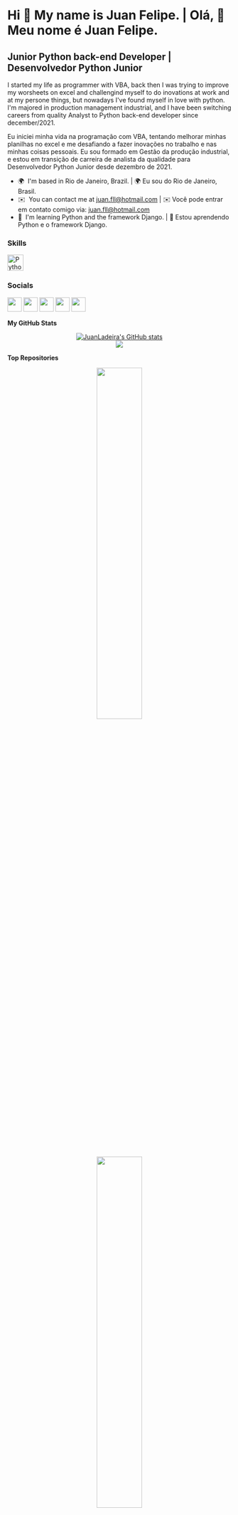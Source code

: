Hi 👋 My name is **Juan Felipe**. |
Olá, 👋 Meu nome é **Juan Felipe**.
============================

**Junior Python back-end Developer** | **Desenvolvedor Python Junior**
--------------------------------
I started my life as programmer with VBA, back then I was trying to improve my worsheets on excel and challengind myself to do inovations at work and at my persone things, but nowadays I've found myself in love with python. 
I'm majored in production management industrial, and I have been switching careers from quality Analyst to Python back-end developer since december/2021.

Eu iniciei minha vida na programação com VBA, tentando melhorar minhas planilhas no excel e me desafiando a fazer inovações no trabalho e nas minhas coisas pessoais.
Eu sou formado em Gestão da produção industrial, e estou em transição de carreira de analista da qualidade para Desenvolvedor Python Junior desde dezembro de 2021.


* 🌍  I'm based in Rio de Janeiro, Brazil. | 🌍 Eu sou do Rio de Janeiro, Brasil.
* ✉️  You can contact me at [juan.fll@hotmail.com](mailto:juan.fll@hotmail.com) | ✉️ Você pode entrar em contato comigo via: [juan.fll@hotmail.com](mailto:juan.fll@hotmail.com)
* 🧠  I'm learning Python and the framework Django. | 🧠 Estou aprendendo Python e o framework Django.

### Skills

<p align="left">
<a href="https://www.python.org/" target="_blank" rel="noreferrer"><img src="https://raw.githubusercontent.com/danielcranney/readme-generator/main/public/icons/skills/python-colored.svg" width="36" height="36" alt="Python" /></a>
</p>


### Socials

<p align="left"> <a href="https://discord.com/users/INailedit#3450" target="_blank" rel="noreferrer"><img src="https://raw.githubusercontent.com/danielcranney/readme-generator/main/public/icons/socials/discord.svg" width="32" height="32" /></a> <a href="https://www.github.com/JuanLadeira" target="_blank" rel="noreferrer"><img src="https://raw.githubusercontent.com/danielcranney/readme-generator/main/public/icons/socials/github-dark.svg" width="32" height="32" /></a> <a href="http://www.instagram.com/juanfllp" target="_blank" rel="noreferrer"><img src="https://raw.githubusercontent.com/danielcranney/readme-generator/main/public/icons/socials/instagram.svg" width="32" height="32" /></a> <a href="https://www.linkedin.com/in/juan-felipe-6ba4181b3/" target="_blank" rel="noreferrer"><img src="https://raw.githubusercontent.com/danielcranney/readme-generator/main/public/icons/socials/linkedin.svg" width="32" height="32" /></a> <a href="https://www.stackoverflow.com/users/18929606/juan-felipe" target="_blank" rel="noreferrer"><img src="https://raw.githubusercontent.com/danielcranney/readme-generator/main/public/icons/socials/stackoverflow.svg" width="32" height="32" /></a></p>

<b>My GitHub Stats</b>
<div width="100%" align="center">
<a href="http://www.github.com/JuanLadeira"><img src="https://github-readme-stats.vercel.app/api?username=JuanLadeira&show_icons=true&hide=&count_private=true&title_color=6366f1&text_color=14b8a6&icon_color=6366f1&bg_color=181824&hide_border=true&show_icons=true" alt="JuanLadeira's GitHub stats" /></a>
  </div>
<div width="100%" align="center"><a href="http://www.github.com/JuanLadeira"><img src="https://github-readme-streak-stats.herokuapp.com/?user=JuanLadeira&stroke=14b8a6&background=181824&ring=6366f1&fire=6366f1&currStreakNum=14b8a6&currStreakLabel=6366f1&sideNums=14b8a6&sideLabels=14b8a6&dates=14b8a6&hide_border=true" /></a></div>
 </div>

<b>Top Repositories</b>

<div width="100%" align="center"><a href="https://github.com/JuanLadeira/djblogger" align="center"><img align="center" width="45%" src="https://github-readme-stats.vercel.app/api/pin/?username=JuanLadeira&repo=djblogger&title_color=6366f1&text_color=14b8a6&icon_color=6366f1&bg_color=181824&hide_border=true&locale=en" /></a></div>
<br/>
<div width="100%" align="center"><a href="https://github.com/JuanLadeira/pythonbirds" align="center"><img align="center" width="45%" src="https://github-readme-stats.vercel.app/api/pin/?username=JuanLadeira&repo=pythonbirds&title_color=6366f1&text_color=14b8a6&icon_color=6366f1&bg_color=181824&hide_border=true&locale=en" /></a></div>
<br/>
<div width="100%" align="center"><a href="https://github.com/JuanLadeira/netflix" align="center"><img align="center" width="45%" src="https://github-readme-stats.vercel.app/api/pin/?username=JuanLadeira&repo=netflix&title_color=6366f1&text_color=14b8a6&icon_color=6366f1&bg_color=181824&hide_border=true&locale=en" /></a></div>
<br/>
<div align="center">
<img src="https://github-readme-stats.vercel.app/api?username=JuanLadeira&show_icons=true&hide=&count_private=true&title_color=0891b2&text_color=14b8a6&icon_color=0891b2&bg_color=181824&hide_border=true&show_icons=true" alt="JuanLadeira GitHub stats"></br>
<br/>
 <img src="https://github-readme-streak-stats.herokuapp.com/?user=JuanLadeira&stroke=ffffff&background=181824&ring=0891b2&fire=0891b2&currStreakNum=ffffff&currStreakLabel=0891b2&sideNums=ffffff&sideLabels=ffffff&dates=ffffff&hide_border=true"></br>
<br/>
 <img src="https://github-readme-stats.vercel.app/api/top-langs/?username=JuanLadeira&langs_count=3&title_color=0891b2&text_color=14b8a6&icon_color=0891b2&bg_color=181824&hide_border=true&locale=en&custom_title=Top%20%Languages" alt="Top Languages"></br>
</div>

### Support Me

<a href="https://www.buymeacoffee.com/ladeirajuan"><img src="https://cdn.buymeacoffee.com/buttons/v2/default-yellow.png" width="200" /></a>
